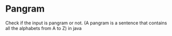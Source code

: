 # Pangram
Check if the input is pangram or not. (A pangram is a sentence that contains all the  alphabets from A to Z) in java
